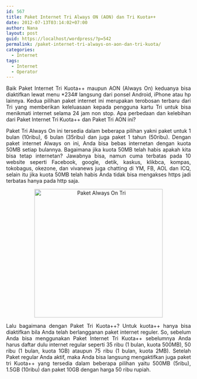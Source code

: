 ```yaml
---
id: 567
title: Paket Internet Tri Always ON (AON) dan Tri Kuota++
date: 2012-07-13T03:14:02+07:00
author: Nana
layout: post
guid: https://localhost/wordpress/?p=542
permalink: /paket-internet-tri-always-on-aon-dan-tri-kuota/
categories:
  - Internet
tags:
  - Internet
  - Operator
---
```

<p style="text-align: justify;">
  Baik Paket Internet Tri Kuota++ maupun AON (Always On) keduanya bisa diaktifkan lewat menu *234# langsung dari ponsel Android, iPhone atau hp lainnya. Kedua pilihan paket internet ini merupakan terobosan terbaru dari Tri yang memberikan keleluasaan kepada pengguna kartu Tri untuk bisa menikmati internet selama 24 jam non stop. Apa perbedaan dan kelebihan dari Paket Internet Tri Kuota++ dan Paket Tri AON ini?
</p>

<p style="text-align: justify;">
  Paket Tri Always On ini tersedia dalam beberapa pilihan yakni paket untuk 1 bulan (10ribu), 6 bulan (35ribu) dan juga paket 1 tahun (50ribu). Dengan paket internet Always on ini, Anda bisa bebas internetan dengan kuota 50MB setiap bulannya. Bagaimana jika kuota 50MB telah habis apakah kita bisa tetap internetan? Jawabnya bisa, namun cuma terbatas pada 10 website seperti Facebook, google, detik, kaskus, klikbca, kompas, tokobagus, okezone, dan vivanews juga chatting di YM, FB, AOL dan ICQ, selain itu jika kuota 50MB telah habis Anda tidak bisa mengakses https jadi terbatas hanya pada http saja.
</p>

<!--more-->

<p style="text-align: center;">
  <img loading="lazy" alt="Paket Always On Tri" src="https://4.bp.blogspot.com/-UX-9CCugRNg/T_-SdGXQh7I/AAAAAAAAACw/hU6ezj3kf78/s1600/paket_always_on_tri.jpg" width="350" height="350" border="0" />
</p>

<p style="text-align: justify;">
  Lalu bagaimana dengan Paket Tri Kuota++? Untuk kuota++ hanya bisa diaktifkan bila Anda telah berlangganan paket internet reguler. So, sebelum Anda bisa menggunakan Paket Internet Tri Kuota++ sebelumnya Anda harus daftar dulu internet regular seperti 35 ribu (1 bulan, kuota 500MB), 50 ribu (1 bulan, kuota 1GB) ataupun 75 ribu (1 bulan, kuota 2MB). Setelah Paket regular Anda aktif, maka Anda bisa langsung mengaktifkan juga paket tri Kuota++ yang tersedia dalam beberapa pilihan yaitu 500MB (5ribu), 1.5GB (10ribu) dan paket 10GB dengan harga 50 ribu rupiah.
</p>